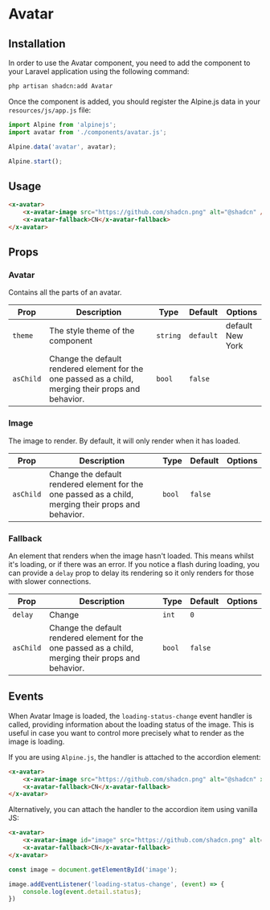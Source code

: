 # Avatar

## Installation

In order to use the Avatar component, you need to add the component to your Laravel application using the following command:

```bash
php artisan shadcn:add Avatar
```

Once the component is added, you should register the Alpine.js data in your `resources/js/app.js` file:

```js
import Alpine from 'alpinejs';
import avatar from './components/avatar.js';

Alpine.data('avatar', avatar);

Alpine.start();
```

## Usage

```html
<x-avatar>
	<x-avatar-image src="https://github.com/shadcn.png" alt="@shadcn" />
	<x-avatar-fallback>CN</x-avatar-fallback>
</x-avatar>
```

## Props

### Avatar

Contains all the parts of an avatar.

| Prop      | Description                                                                                          | Type     | Default   | Options                |
|-----------|------------------------------------------------------------------------------------------------------|----------|-----------|------------------------|
| `theme`   | The style theme of the component                                                                     | `string` | `default` | default <br/> New York |
| `asChild` | Change the default rendered element for the one passed as a child, merging their props and behavior. | `bool`   | `false`   |                        |

### Image

The image to render. By default, it will only render when it has loaded.

| Prop      | Description                                                                                          | Type   | Default | Options |
|-----------|------------------------------------------------------------------------------------------------------|--------|---------|---------|
| `asChild` | Change the default rendered element for the one passed as a child, merging their props and behavior. | `bool` | `false` |         |

### Fallback

An element that renders when the image hasn't loaded. This means whilst it's loading, or if there was an error. If you
notice a flash during loading, you can provide a `delay` prop to delay its rendering so it only renders for those with
slower connections.

| Prop      | Description                                                                                          | Type   | Default | Options |
|-----------|------------------------------------------------------------------------------------------------------|--------|---------|---------|
| `delay`   | Change                                                                                               | `int`  | `0`     |         |
| `asChild` | Change the default rendered element for the one passed as a child, merging their props and behavior. | `bool` | `false` |         |

## Events

When Avatar Image is loaded, the `loading-status-change` event handler is called, providing information about the loading status of the image. This is useful in case you want to control more precisely what to render as the image is loading.

If you are using `Alpine.js`, the handler is attached to the accordion element:

```html
<x-avatar>
	<x-avatar-image src="https://github.com/shadcn.png" alt="@shadcn" x-on:loading-status-change="console.log($event.detail.status)" />
	<x-avatar-fallback>CN</x-avatar-fallback>
</x-avatar>
```

Alternatively, you can attach the handler to the accordion item using vanilla JS:

```html
<x-avatar>
	<x-avatar-image id="image" src="https://github.com/shadcn.png" alt="@shadcn" />
	<x-avatar-fallback>CN</x-avatar-fallback>
</x-avatar>
```

```js
const image = document.getElementById('image');

image.addEventListener('loading-status-change', (event) => {
	console.log(event.detail.status);
})
```